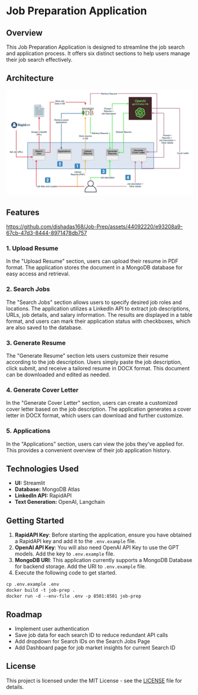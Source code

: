 
# Job Preparation Application

## Overview

This Job Preparation Application is designed to streamline the job search and application process. It offers six distinct sections to help users manage their job search effectively.

## Architecture

![jon_prep_architecture](./resources/job_prep_architecture.JPG)


## Features



https://github.com/dishadas168/Job-Prep/assets/44092220/e93208a9-67cb-47d3-8444-8971478db757



### 1. Upload Resume
In the "Upload Resume" section, users can upload their resume in PDF format. The application stores the document in a MongoDB database for easy access and retrieval.

### 2. Search Jobs
The "Search Jobs" section allows users to specify desired job roles and locations. The application utilizes a LinkedIn API to extract job descriptions, URLs, job details, and salary information. The results are displayed in a table format, and users can mark their application status with checkboxes, which are also saved to the database.

### 3. Generate Resume
The "Generate Resume" section lets users customize their resume according to the job description. Users simply paste the job description, click submit, and receive a tailored resume in DOCX format. This document can be downloaded and edited as needed.

### 4. Generate Cover Letter
In the "Generate Cover Letter" section, users can create a customized cover letter based on the job description. The application generates a cover letter in DOCX format, which users can download and further customize.

### 5. Applications
In the "Applications" section, users can view the jobs they've applied for. This provides a convenient overview of their job application history.


## Technologies Used

- **UI:** Streamlit
- **Database:** MongoDB Atlas
- **LinkedIn API:** RapidAPI
- **Text Generation:** OpenAI, Langchain

## Getting Started

1. **RapidAPI Key**: Before starting the application, ensure you have obtained a RapidAPI key and add it to the `.env.example` file.
2. **OpenAI API Key**: You will also need OpenAI API Key to use the GPT models. Add the key to `.env.example` file.
3. **MongoDB URI**: This application currently supports a MongoDB Database for backend storage. Add the URI to `.env.example` file.
4. Execute the following code to get started.
```shell
cp .env.example .env
docker build -t job-prep .
docker run -d --env-file .env -p 8501:8501 job-prep
```

## Roadmap

- Implement user authentication
- Save job data for each search ID to reduce redundant API calls
- Add dropdown for Search IDs on the Search Jobs Page
- Add Dashboard page for job market insights for current Search ID


## License

This project is licensed under the MIT License - see the [LICENSE](LICENSE) file for details.

